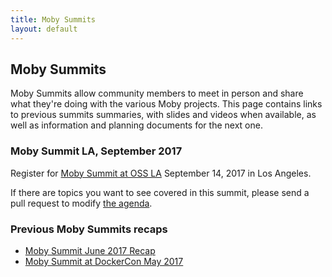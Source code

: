 ```yaml
---
title: Moby Summits
layout: default
---
```


## Moby Summits

Moby Summits allow community members to meet in person and share what they're doing with the various Moby projects. This page contains links to previous summits summaries, with slides and videos when available, as well as information and planning documents for the next one.

### Moby Summit LA, September 2017

Register for [Moby Summit at OSS LA](https://www.eventbrite.com/e/moby-summit-los-angeles-tickets-35930560273) September 14, 2017 in Los Angeles.

If there are topics you want to see covered in this summit, please send a pull request to modify [the agenda](/events/summit-agenda-sept-2017/).

### Previous Moby Summits recaps

* [Moby Summit June 2017 Recap](http://mobyproject.org/blog/2017/06/26/moby-summit-recap/)
* [Moby Summit at DockerCon May 2017](http://mobyproject.org/blog/2017/05/11/moby-summit-report/)
